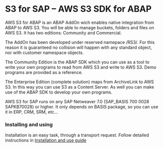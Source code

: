 # S3 for SAP – AWS S3 SDK for ABAP

AWS S3 for ABAP is an ABAP AddOn wich enables native integration from ABAP to AWS S3. You will be able to manage buckets, folders and files on AWS S3. It has two editions: Community and Commercial.

The AddOn has been developed under reserved namepace /RS3/. For this reason it is guaranteed no collision will happen with any standard object, nor with customer namespace objects. 

The Community Edition is the ABAP SDK which you can use as a tool to write your own programs to read from AWS S3 and write to AWS S3. Demo programs are provided as a reference.

The Enterprise Edition (complete solution) maps from ArchiveLink to AWS S3. In this way you can use S3 as a Content Server. As well you can make use of the ABAP SDK to develop your own programs.

AWS S3 for SAP runs on any SAP Netweaver 7.0 (SAP_BASIS 700 0028 SAPKB70028) or higher. It only depends on BASIS package, so you can use it in ERP, CRM, SRM, etc...

<h3>Installing and using</h3>
Installation is an easy task, through a transport request. Follow detailed instructions in <a href="https://github.com/LinkeIT/AWS_S3_SDK_for_ABAP/blob/master/S3ForSAP_SDK_Community_Edition.pdf">Installation and use guide</href>


